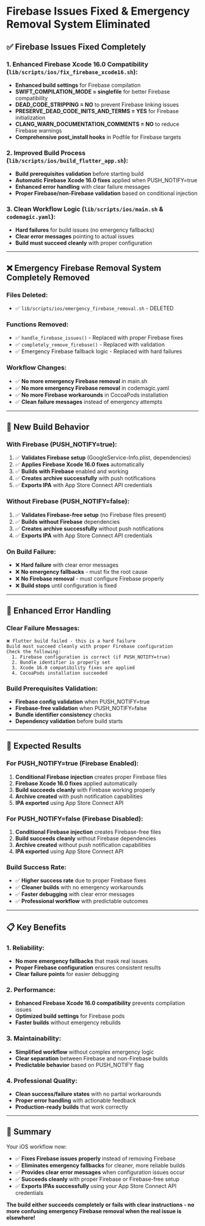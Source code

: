 # Firebase Issues Fixed & Emergency Removal System Eliminated

## ✅ **Firebase Issues Fixed Completely**

### **1. Enhanced Firebase Xcode 16.0 Compatibility** (`lib/scripts/ios/fix_firebase_xcode16.sh`):

- **Enhanced build settings** for Firebase compilation
- **SWIFT_COMPILATION_MODE = singlefile** for better Firebase compatibility
- **DEAD_CODE_STRIPPING = NO** to prevent Firebase linking issues
- **PRESERVE_DEAD_CODE_INITS_AND_TERMS = YES** for Firebase initialization
- **CLANG_WARN_DOCUMENTATION_COMMENTS = NO** to reduce Firebase warnings
- **Comprehensive post_install hooks** in Podfile for Firebase targets

### **2. Improved Build Process** (`lib/scripts/ios/build_flutter_app.sh`):

- **Build prerequisites validation** before starting build
- **Automatic Firebase Xcode 16.0 fixes** applied when PUSH_NOTIFY=true
- **Enhanced error handling** with clear failure messages
- **Proper Firebase/non-Firebase validation** based on conditional injection

### **3. Clean Workflow Logic** (`lib/scripts/ios/main.sh` & `codemagic.yaml`):

- **Hard failures** for build issues (no emergency fallbacks)
- **Clear error messages** pointing to actual issues
- **Build must succeed cleanly** with proper configuration

---

## ❌ **Emergency Firebase Removal System Completely Removed**

### **Files Deleted:**

- ✅ `lib/scripts/ios/emergency_firebase_removal.sh` - DELETED

### **Functions Removed:**

- ✅ `handle_firebase_issues()` - Replaced with proper Firebase fixes
- ✅ `completely_remove_firebase()` - Replaced with validation
- ✅ Emergency Firebase fallback logic - Replaced with hard failures

### **Workflow Changes:**

- ✅ **No more emergency Firebase removal** in main.sh
- ✅ **No more emergency Firebase removal** in codemagic.yaml
- ✅ **No more Firebase workarounds** in CocoaPods installation
- ✅ **Clean failure messages** instead of emergency attempts

---

## 🎯 **New Build Behavior**

### **With Firebase (PUSH_NOTIFY=true):**

1. ✅ **Validates Firebase setup** (GoogleService-Info.plist, dependencies)
2. ✅ **Applies Firebase Xcode 16.0 fixes** automatically
3. ✅ **Builds with Firebase** enabled and working
4. ✅ **Creates archive successfully** with push notifications
5. ✅ **Exports IPA** with App Store Connect API credentials

### **Without Firebase (PUSH_NOTIFY=false):**

1. ✅ **Validates Firebase-free setup** (no Firebase files present)
2. ✅ **Builds without Firebase** dependencies
3. ✅ **Creates archive successfully** without push notifications
4. ✅ **Exports IPA** with App Store Connect API credentials

### **On Build Failure:**

- ❌ **Hard failure** with clear error messages
- ❌ **No emergency fallbacks** - must fix the root cause
- ❌ **No Firebase removal** - must configure Firebase properly
- ❌ **Build stops** until configuration is fixed

---

## 🔧 **Enhanced Error Handling**

### **Clear Failure Messages:**

```
❌ Flutter build failed - this is a hard failure
Build must succeed cleanly with proper Firebase configuration
Check the following:
  1. Firebase configuration is correct (if PUSH_NOTIFY=true)
  2. Bundle identifier is properly set
  3. Xcode 16.0 compatibility fixes are applied
  4. CocoaPods installation succeeded
```

### **Build Prerequisites Validation:**

- **Firebase config validation** when PUSH_NOTIFY=true
- **Firebase-free validation** when PUSH_NOTIFY=false
- **Bundle identifier consistency** checks
- **Dependency validation** before build starts

---

## 🚀 **Expected Results**

### **For PUSH_NOTIFY=true (Firebase Enabled):**

1. **Conditional Firebase injection** creates proper Firebase files
2. **Firebase Xcode 16.0 fixes** applied automatically
3. **Build succeeds cleanly** with Firebase working properly
4. **Archive created** with push notification capabilities
5. **IPA exported** using App Store Connect API

### **For PUSH_NOTIFY=false (Firebase Disabled):**

1. **Conditional Firebase injection** creates Firebase-free files
2. **Build succeeds cleanly** without Firebase dependencies
3. **Archive created** without push notification capabilities
4. **IPA exported** using App Store Connect API

### **Build Success Rate:**

- ✅ **Higher success rate** due to proper Firebase fixes
- ✅ **Cleaner builds** with no emergency workarounds
- ✅ **Faster debugging** with clear error messages
- ✅ **Professional workflow** with predictable outcomes

---

## 📋 **Key Benefits**

### **1. Reliability:**

- **No more emergency fallbacks** that mask real issues
- **Proper Firebase configuration** ensures consistent results
- **Clear failure points** for easier debugging

### **2. Performance:**

- **Enhanced Firebase Xcode 16.0 compatibility** prevents compilation issues
- **Optimized build settings** for Firebase pods
- **Faster builds** without emergency rebuilds

### **3. Maintainability:**

- **Simplified workflow** without complex emergency logic
- **Clear separation** between Firebase and non-Firebase builds
- **Predictable behavior** based on PUSH_NOTIFY flag

### **4. Professional Quality:**

- **Clean success/failure states** with no partial workarounds
- **Proper error handling** with actionable feedback
- **Production-ready builds** that work correctly

---

## 🎉 **Summary**

Your iOS workflow now:

- ✅ **Fixes Firebase issues properly** instead of removing Firebase
- ✅ **Eliminates emergency fallbacks** for cleaner, more reliable builds
- ✅ **Provides clear error messages** when configuration issues occur
- ✅ **Succeeds cleanly** with proper Firebase or Firebase-free setup
- ✅ **Exports IPAs successfully** using your App Store Connect API credentials

**The build either succeeds completely or fails with clear instructions - no more confusing emergency Firebase removal when the real issue is elsewhere!**
